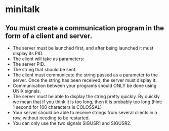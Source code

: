 # minitalk
## You must create a communication program in the form of a client and server.
- The server must be launched first, and after being launched it must display its PID.
- The client will take as parameters:
- The server PID.
- The string that should be sent.
- The client must communicate the string passed as a parameter to the server. Once
the string has been received, the server must display it.
- Communication between your programs should ONLY be done using UNIX signals.
- The server must be able to display the string pretty quickly. By quickly we mean
that if you think it is too long, then it is probably too long (hint: 1 second for 100
characters is COLOSSAL)
- Your server should be able to receive strings from several clients in a row, without
needing to be restarted.
- You can only use the two signals SIGUSR1 and SIGUSR2.
